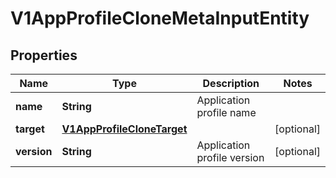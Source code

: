 # V1AppProfileCloneMetaInputEntity

## Properties
Name | Type | Description | Notes
------------ | ------------- | ------------- | -------------
**name** | **String** | Application profile name | 
**target** | [**V1AppProfileCloneTarget**](V1AppProfileCloneTarget.md) |  |  [optional]
**version** | **String** | Application profile version |  [optional]
